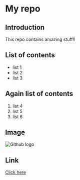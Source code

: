 # My repo

## Introduction
This repo contains amazing stuff!!

## List of contents
- list 1
- list 2
- list 3

## Again list of contents
1. list 4
2. list 5
3. list 6

## Image
![Github logo](https://github.githubassets.com/assets/GitHub-Mark-ea2971cee799.png)

## Link
[Click here](https://www.google.com)